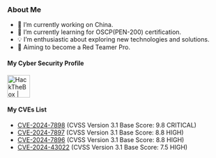 <!-- Banner -->

<!-- About -->
### **About Me**
- 🔭 I’m currently working on China.
- 🌱 I’m currently learning for OSCP(PEN-200) certification.
- 💡 I’m enthusiastic about exploring new technologies and solutions.
- 🔺 Aiming to become a Red Teamer Pro.
<!-- 
- 💻 Currently in the process of entrepreneurship about growth hacking: [「Biotech Growth Hacker」](https://biotech-growth-hacker.github.io/)
 -->


<!-- Program Development Skills -->
<!-- 
### **Program Development**
![Linux](https://img.shields.io/badge/Linux-FCC624?style=for-the-badge&logo=linux&logoColor=black) 
![Ubuntu](https://img.shields.io/badge/Ubuntu-E95420?style=for-the-badge&logo=ubuntu&logoColor=white) 
![Docker](https://img.shields.io/badge/docker-%230db7ed.svg?style=for-the-badge&logo=docker&logoColor=white)  
![Python](https://img.shields.io/badge/python-3670A0?style=for-the-badge&logo=python&logoColor=ffdd54) 
![Bash](https://img.shields.io/badge/bash_script-%23121011.svg?style=for-the-badge&logo=gnu-bash&logoColor=white)
![Go](https://img.shields.io/badge/go-00ADD8?style=for-the-badge&logo=go&logoColor=white)  
![MySQL](https://img.shields.io/badge/MySQL-00000F?style=for-the-badge&logo=mysql&logoColor=white) 
![Redis](https://img.shields.io/badge/redis-%23DD0031.svg?style=for-the-badge&logo=redis&logoColor=white) 
![MongoDB](https://img.shields.io/badge/MongoDB-%234ea94b?style=for-the-badge&logo=mongodb&logoColor=white) 
![ElasticSearch](https://img.shields.io/badge/-ElasticSearch-005571?style=for-the-badge&logo=elasticsearch)  
![Scrapy](https://img.shields.io/badge/scrapy-%2360a839.svg?style=for-the-badge&logo=scrapy&logoColor=d1d2d3) 
![Aiohttp](https://img.shields.io/badge/aiohttp-%232C5bb4.svg?style=for-the-badge&logo=aiohttp&logoColor=white)
![FastAPI](https://img.shields.io/badge/FastAPI-009485?style=for-the-badge&logo=fastapi&logoColor=white) 
![Airflow](https://img.shields.io/badge/Apache%20Airflow-017CEE?style=for-the-badge&logo=Apache%20Airflow&logoColor=white)
-->

<!-- Cyber Security Skills -->
<!-- 
### **Cyber Security**

![Kali](https://img.shields.io/badge/Kali-268BEE?style=for-the-badge&logo=kalilinux&logoColor=white)  
![Wireshark](https://img.shields.io/static/v1?style=for-the-badge&message=Wireshark&color=1679A7&logo=Wireshark&logoColor=FFFFFF&label=) 
![Burpsuite](https://img.shields.io/badge/burpsuite-FF6633?style=for-the-badge&logo=burpsuite&logoColor=white)
![Metasploit](https://img.shields.io/badge/metasploit-2596CD?style=for-the-badge&logo=metasploit&logoColor=white)
![Nmap](https://img.shields.io/badge/nmap-2a0d45?style=for-the-badge&logo=naver&logoColor=white)  
![OWASP](https://img.shields.io/static/v1?style=for-the-badge&message=OWASP&color=000000&logo=OWASP&logoColor=FFFFFF&label=) 
![HackTheBox](https://img.shields.io/badge/hackthebox-9FEF00?style=for-the-badge&logo=hackthebox&logoColor=black) 
![TryHackMe](https://img.shields.io/badge/tryhackme-494649?style=for-the-badge&logo=tryhackme&logoColor=white)  
-->


<!-- Cyber Security Profile -->
#### **My Cyber Security Profile**
<!-- <a href="https://tryhackme.com/p/b0rgch3n"><img src="https://tryhackme-badges.s3.amazonaws.com/b0rgch3n.png?" style="height: 52px" alt="TryHackMe | b0rgch3n"></a> -->
<a href="https://app.hackthebox.com/profile/471185"><img src="https://www.hackthebox.eu/badge/image/471185"  style="height: 52px" alt="HackTheBox | b0rgch3n"></img></a>

#### **My CVEs List**
- [CVE-2024-7898](https://nvd.nist.gov/vuln/detail/CVE-2024-7898) (CVSS Version 3.1 Base Score: 9.8 CRITICAL)
- [CVE-2024-7897](https://nvd.nist.gov/vuln/detail/CVE-2024-7897) (CVSS Version 3.1 Base Score: 8.8 HIGH)
- [CVE-2024-7896](https://nvd.nist.gov/vuln/detail/CVE-2024-7896) (CVSS Version 3.1 Base Score: 8.8 HIGH)
- [CVE-2024-43022](https://nvd.nist.gov/vuln/detail/CVE-2024-43022) (CVSS Version 3.1 Base Score: 7.5 HIGH)


<!-- Github Stats -->
<!-- 
#### Github Stats
<img src="https://github-readme-stats.vercel.app/api?username=b0rgch3n&show_icons=true&theme=dracula&count_private=true&hide_border=true"/>
-->

<!-- Business Support -->
<!-- 
#### Business Support: Customer Prospecting  

- ✨ With 5 years' data mining experience, I specialize in precise customer prospecting in biopharmaceuticals.   
- ✨ My comprehensive solution addresses challenges in finding potential customers, saving you time and resources.   
- ✨ Contact me for inquiries and customizations to optimize your biopharmaceutical customer prospecting.  
-->
